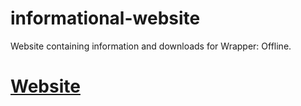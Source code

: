 # informational-website
Website containing information and downloads for Wrapper: Offline.

# [Website](wrapperappedition.com)